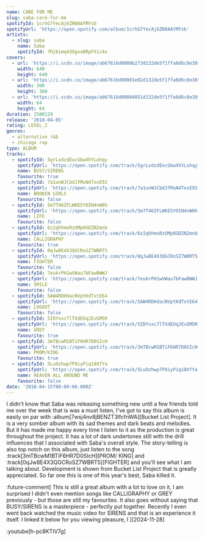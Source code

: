 ```yaml
---
name: CARE FOR ME
slug: saba-care-for-me
spotifyId: 1crhG7YecAj6ZN0AAYMYsb
spotifyUrl: 'https://open.spotify.com/album/1crhG7YecAj6ZN0AAYMYsb'
artists:
  - slug: saba
    name: Saba
    spotifyId: 7Hjbimq43OgxaBRpFXic4x
covers:
  - url: 'https://i.scdn.co/image/ab67616d0000b273d132de5f1ffa8d6c8e38fdcf'
    width: 640
    height: 640
  - url: 'https://i.scdn.co/image/ab67616d00001e02d132de5f1ffa8d6c8e38fdcf'
    width: 300
    height: 300
  - url: 'https://i.scdn.co/image/ab67616d00004851d132de5f1ffa8d6c8e38fdcf'
    width: 64
    height: 64
duration: 2500129
release: '2018-04-05'
rating: LEVEL_2
genres:
  - alternative r&b
  - chicago rap
type: ALBUM
tracks:
  - spotifyId: 5grLxdzdEocGbwXhYLohqy
    spotifyUrl: 'https://open.spotify.com/track/5grLxdzdEocGbwXhYLohqy'
    name: BUSY/SIRENS
    favourite: true
  - spotifyId: 7a1unWJCbdJfMuN4TosE92
    spotifyUrl: 'https://open.spotify.com/track/7a1unWJCbdJfMuN4TosE92'
    name: BROKEN GIRLS
    favourite: false
  - spotifyId: 5m7T46ZFLWKE5YOIN4nW0h
    spotifyUrl: 'https://open.spotify.com/track/5m7T46ZFLWKE5YOIN4nW0h'
    name: LIFE
    favourite: false
  - spotifyId: 6z2qhhmoRzUMp0GDZN2mnb
    spotifyUrl: 'https://open.spotify.com/track/6z2qhhmoRzUMp0GDZN2mnb'
    name: CALLIGRAPHY
    favourite: true
  - spotifyId: 0qJw8E4X3QGCRoSZ7WBRT5
    spotifyUrl: 'https://open.spotify.com/track/0qJw8E4X3QGCRoSZ7WBRT5'
    name: FIGHTER
    favourite: false
  - spotifyId: 7eukrPH1wVWau7bFawBWWJ
    spotifyUrl: 'https://open.spotify.com/track/7eukrPH1wVWau7bFawBWWJ'
    name: SMILE
    favourite: false
  - spotifyId: 5AW4RDHdacNVptKdTxtE64
    spotifyUrl: 'https://open.spotify.com/track/5AW4RDHdacNVptKdTxtE64'
    name: LOGOUT
    favourite: false
  - spotifyId: 5IDYvxc7lTXdEOqJEvGM5R
    spotifyUrl: 'https://open.spotify.com/track/5IDYvxc7lTXdEOqJEvGM5R'
    name: GREY
    favourite: true
  - spotifyId: 3mTBcwM1BTiF6HR7D0SIcH
    spotifyUrl: 'https://open.spotify.com/track/3mTBcwM1BTiF6HR7D0SIcH'
    name: PROM/KING
    favourite: true
  - spotifyId: 5LuOzhwp7P8iyPiq18XfYa
    spotifyUrl: 'https://open.spotify.com/track/5LuOzhwp7P8iyPiq18XfYa'
    name: HEAVEN ALL AROUND ME
    favourite: false
date: '2018-04-15T00:00:00.000Z'
---
```

I didn't know that Saba was releasing something new until a few friends told me over
the week that is was a must listen, I've got to say this album is easily on par with
:album[7wsj4nv8jBENZT3IfcfnWA][Bucket List Project]. It is a very somber album with its
sad themes and dark beats and melodies. But it has made me happy every time I listen to it
as the production is great throughout the project. It has a lot of dark undertones still
with the drill influences that I associated with Saba's overall style. The story-telling
is also top notch on this album, just listen to the song :track[3mTBcwM1BTiF6HR7D0SIcH][PROM/ KING]
and :track[0qJw8E4X3QGCRoSZ7WBRT5][FIGHTER] and you'll see what I am talking about. Development
is shown from Bucket List Project that is greatly appreciated. So far one this is one of
this year's best, Saba killed it.

:future-comment[
  This is still a great album with a lot to love on it, I am surprised I didn't even mention
  songs like CALLIGRAPHY or GREY previously - but those are still my favourites. It also
  goes without saying that BUSY/SIRENS is a masterpiece - perfectly put together. Recently
  I even went back watched the music video for SIRENS and that is an experience it itself.
  I linked it below for you viewing pleasure, I
][2024-11-28]

:youtube[h-pc8KTIV7g]

